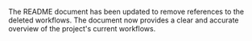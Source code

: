 The README document has been updated to remove references to the deleted workflows. The document now provides a clear and accurate overview of the project's current workflows.